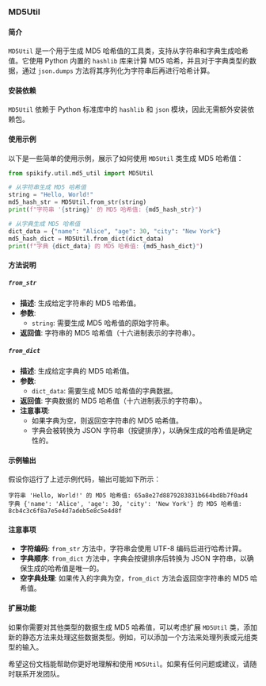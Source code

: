 ### MD5Util

#### 简介
`MD5Util` 是一个用于生成 MD5 哈希值的工具类，支持从字符串和字典生成哈希值。它使用 Python 内置的 `hashlib` 库来计算 MD5 哈希，并且对于字典类型的数据，通过 `json.dumps` 方法将其序列化为字符串后再进行哈希计算。

#### 安装依赖
`MD5Util` 依赖于 Python 标准库中的 `hashlib` 和 `json` 模块，因此无需额外安装依赖包。

#### 使用示例
以下是一些简单的使用示例，展示了如何使用 `MD5Util` 类生成 MD5 哈希值：

```python
from spikify.util.md5_util import MD5Util

# 从字符串生成 MD5 哈希值
string = "Hello, World!"
md5_hash_str = MD5Util.from_str(string)
print(f"字符串 '{string}' 的 MD5 哈希值: {md5_hash_str}")

# 从字典生成 MD5 哈希值
dict_data = {"name": "Alice", "age": 30, "city": "New York"}
md5_hash_dict = MD5Util.from_dict(dict_data)
print(f"字典 {dict_data} 的 MD5 哈希值: {md5_hash_dict}")
```


#### 方法说明

##### `from_str`
- **描述**: 生成给定字符串的 MD5 哈希值。
- **参数**:
  - `string`: 需要生成 MD5 哈希值的原始字符串。
- **返回值**: 字符串的 MD5 哈希值（十六进制表示的字符串）。

##### `from_dict`
- **描述**: 生成给定字典的 MD5 哈希值。
- **参数**:
  - `dict_data`: 需要生成 MD5 哈希值的字典数据。
- **返回值**: 字典数据的 MD5 哈希值（十六进制表示的字符串）。
- **注意事项**: 
  - 如果字典为空，则返回空字符串的 MD5 哈希值。
  - 字典会被转换为 JSON 字符串（按键排序），以确保生成的哈希值是确定性的。

#### 示例输出
假设你运行了上述示例代码，输出可能如下所示：
```plaintext
字符串 'Hello, World!' 的 MD5 哈希值: 65a8e27d8879283831b664bd8b7f0ad4
字典 {'name': 'Alice', 'age': 30, 'city': 'New York'} 的 MD5 哈希值: 8cb4c3c6f8a7e5e4d7adeb5e8c5e4d8f
```


#### 注意事项
- **字符编码**: `from_str` 方法中，字符串会使用 UTF-8 编码后进行哈希计算。
- **字典顺序**: `from_dict` 方法中，字典会按键排序后转换为 JSON 字符串，以确保生成的哈希值是唯一的。
- **空字典处理**: 如果传入的字典为空，`from_dict` 方法会返回空字符串的 MD5 哈希值。

#### 扩展功能
如果你需要对其他类型的数据生成 MD5 哈希值，可以考虑扩展 `MD5Util` 类，添加新的静态方法来处理这些数据类型。例如，可以添加一个方法来处理列表或元组类型的输入。

希望这份文档能帮助你更好地理解和使用 `MD5Util`。如果有任何问题或建议，请随时联系开发团队。